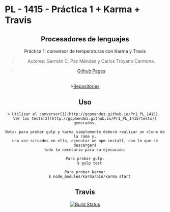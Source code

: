 # PL - 1415 - Práctica 1 + Karma + Travis
<center>

<h2><b>Procesadores de lenguajes</b></h2>
<p>Práctica 1: conversor de temperaturas con Karma y Travis</p>

> Autores: Germán C. Paz Méndez y Carlos Troyano Carmona.

><A HREF="http://gcpmendez.github.io/">Github Pages</A>
<br>
><A HREF="https://github.com/gcpmendez/Pr1_PL_1415">Repositories</A>

## Uso

	> Utilizar el conversor[1](http://gcpmendez.github.io/Pr1_PL_1415). 
	Ver los tests[2](http://gcpmendez.github.io/Pr1_PL_1415/tests/) generados.

	Nota: para probar gulp y karma simplemente deberá realizar un clone de la rama y,
	una vez situados en ella, ejecutar un npm install, con lo que se descargará
	todo lo necesario para su ejecución.

	Para probar gulp:
		$ gulp test
	
	Para probar karma:
		$ node_modules/karma/bin/karma start

## Travis

[![Build Status](https://travis-ci.org/gcpmendez/Pr1_PL_1415.svg?branch=gh-pages)](https://travis-ci.org/gcpmendez/Pr1_PL_1415)
</center>
